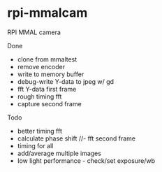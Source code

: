rpi-mmalcam
===========

RPI MMAL camera

Done
- clone from mmaltest
- remove encoder
- write to memory buffer
- debug-write Y-data to jpeg w/ gd
- fft Y-data first frame
- rough timing fft
- capture second frame

Todo
- better timing fft
- calculate phase shift
//- fft second frame
- timing for all
- add/average multiple images
- low light performance - check/set exposure/wb
